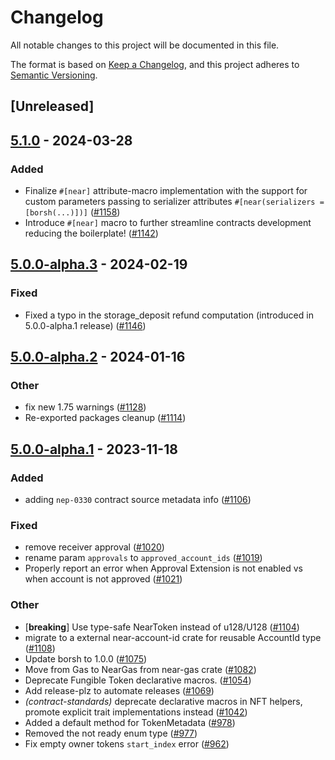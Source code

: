 # Changelog
All notable changes to this project will be documented in this file.

The format is based on [Keep a Changelog](https://keepachangelog.com/en/1.0.0/),
and this project adheres to [Semantic Versioning](https://semver.org/spec/v2.0.0.html).

## [Unreleased]

## [5.1.0](https://github.com/near/near-sdk-rs/compare/near-contract-standards-v5.0.0...near-contract-standards-v5.1.0) - 2024-03-28

### Added
- Finalize `#[near]` attribute-macro implementation with the support for custom parameters passing to serializer attributes `#[near(serializers = [borsh(...)])]` ([#1158](https://github.com/near/near-sdk-rs/pull/1158))
- Introduce `#[near]` macro to further streamline contracts development reducing the boilerplate! ([#1142](https://github.com/near/near-sdk-rs/pull/1142))

## [5.0.0-alpha.3](https://github.com/near/near-sdk-rs/compare/near-contract-standards-v5.0.0-alpha.2...near-contract-standards-v5.0.0-alpha.3) - 2024-02-19

### Fixed
- Fixed a typo in the storage_deposit refund computation (introduced in 5.0.0-alpha.1 release) ([#1146](https://github.com/near/near-sdk-rs/pull/1146))

## [5.0.0-alpha.2](https://github.com/near/near-sdk-rs/compare/near-contract-standards-v5.0.0-alpha.1...near-contract-standards-v5.0.0-alpha.2) - 2024-01-16

### Other
- fix new 1.75 warnings ([#1128](https://github.com/near/near-sdk-rs/pull/1128))
- Re-exported packages cleanup ([#1114](https://github.com/near/near-sdk-rs/pull/1114))

## [5.0.0-alpha.1](https://github.com/near/near-sdk-rs/compare/4.1.1...near-contract-standards-v5.0.0-alpha.1) - 2023-11-18

### Added
- adding `nep-0330` contract source metadata info ([#1106](https://github.com/near/near-sdk-rs/pull/1106))

### Fixed
- remove receiver approval ([#1020](https://github.com/near/near-sdk-rs/pull/1020))
- rename param `approvals` to `approved_account_ids` ([#1019](https://github.com/near/near-sdk-rs/pull/1019))
- Properly report an error when Approval Extension is not enabled vs when account is not approved ([#1021](https://github.com/near/near-sdk-rs/pull/1021))

### Other
- [**breaking**] Use type-safe NearToken instead of u128/U128 ([#1104](https://github.com/near/near-sdk-rs/pull/1104))
- migrate to a external near-account-id crate for reusable AccountId type ([#1108](https://github.com/near/near-sdk-rs/pull/1108))
- Update borsh to 1.0.0 ([#1075](https://github.com/near/near-sdk-rs/pull/1075))
- Move from Gas to NearGas from near-gas crate ([#1082](https://github.com/near/near-sdk-rs/pull/1082))
- Deprecate Fungible Token declarative macros. ([#1054](https://github.com/near/near-sdk-rs/pull/1054))
- Add release-plz to automate releases ([#1069](https://github.com/near/near-sdk-rs/pull/1069))
- *(contract-standards)* deprecate declarative macros in NFT helpers, promote explicit trait implementations instead ([#1042](https://github.com/near/near-sdk-rs/pull/1042))
- Added a default method for TokenMetadata ([#978](https://github.com/near/near-sdk-rs/pull/978))
- Removed the not ready enum type ([#977](https://github.com/near/near-sdk-rs/pull/977))
- Fix empty owner tokens `start_index` error ([#962](https://github.com/near/near-sdk-rs/pull/962))
